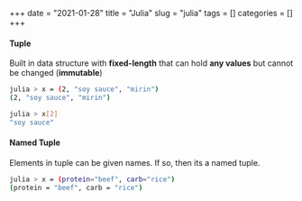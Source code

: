 +++ 
date = "2021-01-28"
title = "Julia"
slug = "julia"
tags = []
categories = []
+++

#### Tuple
Built in data structure with __fixed-length__ that can hold __any values__ but cannot be changed (__immutable__)

```sh
julia > x = (2, "soy sauce", "mirin")
(2, "soy sauce", "mirin")
```

```sh
julia > x[2]
"soy sauce"
```

#### Named Tuple
Elements in tuple can be given names. If so, then its a named tuple.

```sh
julia > x = (protein="beef", carb="rice")
(protein = "beef", carb = "rice")
```


